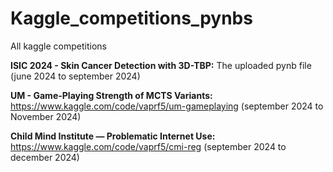 # Kaggle_competitions_pynbs
All kaggle competitions

**ISIC 2024 - Skin Cancer Detection with 3D-TBP:** The uploaded pynb file (june 2024 to september 2024)

**UM - Game-Playing Strength of MCTS Variants:** https://www.kaggle.com/code/vaprf5/um-gameplaying (september 2024 to November 2024)

**Child Mind Institute — Problematic Internet Use:**  https://www.kaggle.com/code/vaprf5/cmi-reg (september 2024 to december 2024)
